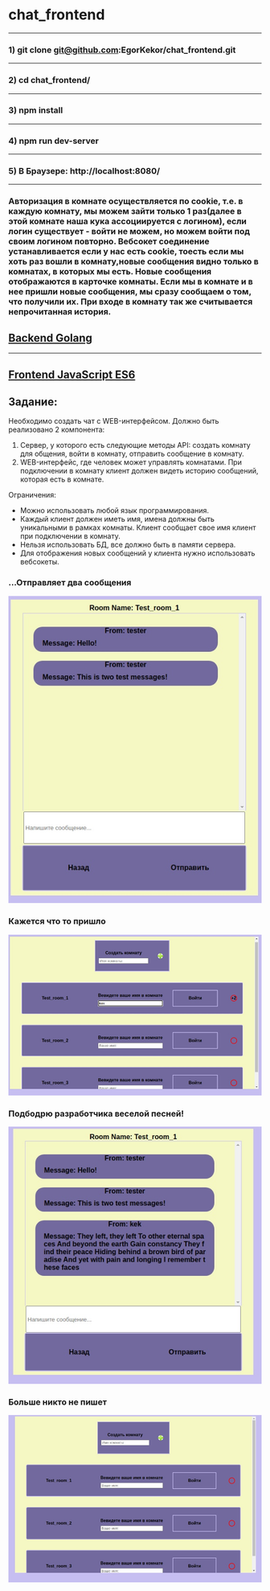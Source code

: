 # chat_frontend
---
### 1) git clone git@github.com:EgorKekor/chat_frontend.git
---
### 2) cd chat_frontend/
---
### 3) npm install
---
### 4) npm run dev-server
---
### 5) В Браузере: http://localhost:8080/
---
### Авторизация в комнате осуществляется по cookie, т.е. в каждую комнату, мы можем зайти только 1 раз(далее в этой комнате наша кука ассоциируется с логином), если логин существует - войти не можем, но можем войти под своим логином повторно. Вебсокет соединение устанавливается если у нас есть cookie, тоесть если мы хоть раз вошли в комнату,новые сообщения видно только в комнатах, в которых мы есть. Новые сообщения отображаются в карточке комнаты. Если мы в комнате и в нее пришли новые сообщения, мы сразу сообщаем о том, что получили их. При входе в комнату так же считывается непрочитанная история.

## [Backend Golang](https://github.com/EgorKekor/chat_backend)
---
## [Frontend JavaScript ES6](https://github.com/EgorKekor/chat_frontend)

## Задание:

Необходимо создать чат с WEB-интерфейсом. Должно быть реализовано 2 компонента:

1. Сервер, у которого есть следующие методы API: создать комнату для общения, войти в комнату, отправить сообщение в комнату.
2. WEB-интерфейс, где человек может управлять комнатами. При подключении в комнату клиент должен видеть историю сообщений, которая есть в комнате.

Ограничения:

- Можно использовать любой язык программирования.
- Каждый клиент должен иметь имя, имена должны быть уникальными в рамках комнаты. Клиент сообщает свое имя клиент при подключении в комнату.
- Нельзя использовать БД, все должно быть в памяти сервера.
- Для отображения новых сообщений у клиента нужно использовать вебсокеты.



### ...Отправляет два сообщения
![screenshot of sample](https://github.com/EgorKekor/chat_frontend/blob/master/screens/1.jpg)

### Кажется что то пришло
![screenshot of sample](https://github.com/EgorKekor/chat_frontend/blob/master/screens/2.jpg)

### Подбодрю разработчика веселой песней!
![screenshot of sample](https://github.com/EgorKekor/chat_frontend/blob/master/screens/3.jpg)

### Больше никто не пишет
![screenshot of sample](https://github.com/EgorKekor/chat_frontend/blob/master/screens/4.jpg)
